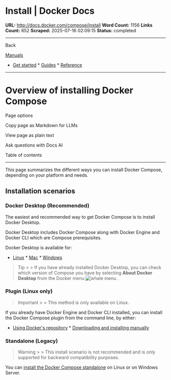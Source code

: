# Install | Docker Docs

**URL:** http://docs.docker.com/compose/install
**Word Count:** 1156
**Links Count:** 652
**Scraped:** 2025-07-16 02:09:15
**Status:** completed

---

Back

[Manuals](https://docs.docker.com/manuals/)

  * [Get started](http://docs.docker.com/get-started/)   * [Guides](http://docs.docker.com/guides/)   * [Reference](http://docs.docker.com/reference/)

* * *

# Overview of installing Docker Compose

Page options

Copy page as Markdown for LLMs

View page as plain text

Ask questions with Docs AI

Table of contents

* * *

This page summarizes the different ways you can install Docker Compose, depending on your platform and needs.

## Installation scenarios

### Docker Desktop \(Recommended\)

The easiest and recommended way to get Docker Compose is to install Docker Desktop.

Docker Desktop includes Docker Compose along with Docker Engine and Docker CLI which are Compose prerequisites.

Docker Desktop is available for:

  * [Linux](https://docs.docker.com/desktop/setup/install/linux/)   * [Mac](https://docs.docker.com/desktop/setup/install/mac-install/)   * [Windows](https://docs.docker.com/desktop/setup/install/windows-install/)

> Tip >  > If you have already installed Docker Desktop, you can check which version of Compose you have by selecting **About Docker Desktop** from the Docker menu ![whale menu](http://docs.docker.com/desktop/images/whale-x.svg) .

### Plugin \(Linux only\)

> Important >  > This method is only available on Linux.

If you already have Docker Engine and Docker CLI installed, you can install the Docker Compose plugin from the command line, by either:

  * [Using Docker's repository](https://docs.docker.com/compose/install/linux/#install-using-the-repository)   * [Downloading and installing manually](https://docs.docker.com/compose/install/linux/#install-the-plugin-manually)

### Standalone \(Legacy\)

> Warning >  > This install scenario is not recommended and is only supported for backward compatibility purposes.

You can [install the Docker Compose standalone](https://docs.docker.com/compose/install/standalone/) on Linux or on Windows Server.